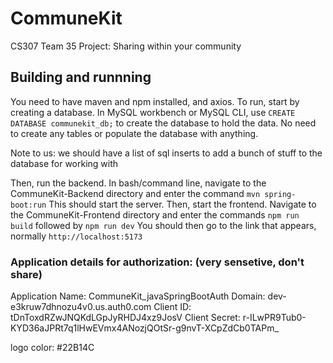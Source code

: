 # CommuneKit
CS307 Team 35 Project: Sharing within your community

## Building and runnning
You need to have maven and npm installed, and axios.
To run, start by creating a database. In MySQL workbench or MySQL CLI, use 
`CREATE DATABASE communekit_db;` to create the database to hold the data.
No need to create any tables or populate the database with anything.

Note to us: we should have a list of sql inserts to add a bunch of stuff to the database for working with

Then, run the backend.
In bash/command line, navigate to the CommuneKit-Backend directory and enter the command
`mvn spring-boot:run`
This should start the server.
Then, start the frontend. Navigate to the CommuneKit-Frontend directory and enter the commands
`npm run build` followed by `npm run dev`
You should then go to the link that appears, normally `http://localhost:5173`

### Application details for authorization: (very sensetive, don't share)
Application Name: CommuneKit\_javaSpringBootAuth
Domain: dev-e3kruw7dhnozu4v0.us.auth0.com
Client ID: tDnToxdRZwJNQKdLGpJyRHDJ4xz9JosV
Client Secret: r-ILwPR9Tub0-KYD36aJPRt7q1lHwEVmx4ANozjQOtSr-g9nvT-XCpZdCb0TAPm_



logo color: #22B14C
